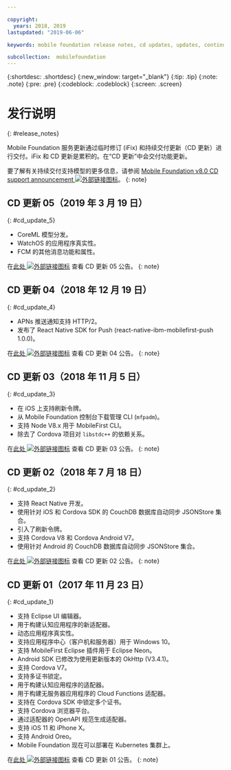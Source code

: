 ```yaml
---

copyright:
  years: 2018, 2019
lastupdated: "2019-06-06"

keywords: mobile foundation release notes, cd updates, updates, continuous delivery updates

subcollection:  mobilefoundation
---
```


{:shortdesc: .shortdesc}
{:new_window: target="_blank"}
{:tip: .tip}
{:note: .note}
{:pre: .pre}
{:codeblock: .codeblock}
{:screen: .screen}

# 发行说明
{: #release_notes}

Mobile Foundation 服务更新通过临时修订 (iFix) 和持续交付更新（CD 更新）进行交付。iFix 和 CD 更新是累积的。在“CD 更新”中会交付功能更新。

要了解有关持续交付支持模型的更多信息，请参阅 [Mobile Foundation v8.0 CD support announcement ![外部链接图标](../../icons/launch-glyph.svg "外部链接图标")](https://www-01.ibm.com/common/ssi/ShowDoc.wss?docURL=/common/ssi/rep_ca/0/897/ENUS217-390/index.html&request_locale=en)。
{: note}

## CD 更新 05（2019 年 3 月 19 日）
{: #cd_update_5}

* CoreML 模型分发。
* WatchOS 的应用程序真实性。
* FCM 的其他消息功能和属性。

在[此处 ![外部链接图标](../../icons/launch-glyph.svg "外部链接图标")](https://mobilefirstplatform.ibmcloud.com/blog/2019/03/22/8-0-cd-update-release) 查看 CD 更新 05 公告。
{: note}

## CD 更新 04（2018 年 12 月 19 日）
{: #cd_update_4}

* APNs 推送通知支持 HTTP/2。
* 发布了 React Native SDK for Push (react-native-ibm-mobilefirst-push 1.0.0)。

在[此处 ![外部链接图标](../../icons/launch-glyph.svg "外部链接图标")](https://mobilefirstplatform.ibmcloud.com/blog/2018/12/24/8-0-cd-update-release/) 查看 CD 更新 04 公告。
{: note}

## CD 更新 03（2018 年 11 月 5 日）
{: #cd_update_3}

* 在 iOS 上支持刷新令牌。
* 从 Mobile Foundation 控制台下载管理 CLI (`mfpadm`)。
* 支持 Node V8.x 用于 MobileFirst CLI。
* 除去了 Cordova 项目对 `libstdc++` 的依赖关系。

在[此处 ![外部链接图标](../../icons/launch-glyph.svg "外部链接图标")](https://mobilefirstplatform.ibmcloud.com/blog/2018/11/15/8-0-cd-update-release/) 查看 CD 更新 03 公告。
{: note}

## CD 更新 02（2018 年 7 月 18 日）
{: #cd_update_2}

* 支持 React Native 开发。
* 使用针对 iOS 和 Cordova SDK 的 CouchDB 数据库自动同步 JSONStore 集合。
* 引入了刷新令牌。
* 支持 Cordova V8 和 Cordova Android V7。
* 使用针对 Android 的 CouchDB 数据库自动同步 JSONStore 集合。

在[此处 ![外部链接图标](../../icons/launch-glyph.svg "外部链接图标")](https://mobilefirstplatform.ibmcloud.com/blog/2018/07/24/8-0-cd-update-release/) 查看 CD 更新 02 公告。
{: note}

## CD 更新 01（2017 年 11 月 23 日）
{: #cd_update_1}

* 支持 Eclipse UI 编辑器。
* 用于构建认知应用程序的新适配器。
* 动态应用程序真实性。
* 支持应用程序中心（客户机和服务器）用于 Windows 10。
* 支持 MobileFirst Eclipse 插件用于 Eclipse Neon。
* Android SDK 已修改为使用更新版本的 OkHttp (V3.4.1)。
* 支持 Cordova V7。
* 支持多证书锁定。
* 用于构建认知应用程序的适配器。
* 用于构建无服务器应用程序的 Cloud Functions 适配器。
* 支持在 Cordova SDK 中锁定多个证书。
* 支持 Cordova 浏览器平台。
* 通过适配器的 OpenAPI 规范生成适配器。
* 支持 iOS 11 和 iPhone X。
* 支持 Android Oreo。
* Mobile Foundation 现在可以部署在 Kubernetes 集群上。


在[此处 ![外部链接图标](../../icons/launch-glyph.svg "外部链接图标")](https://mobilefirstplatform.ibmcloud.com/blog/2017/11/27/8-0-cd-update-release/) 查看 CD 更新 01 公告。
{: note}
